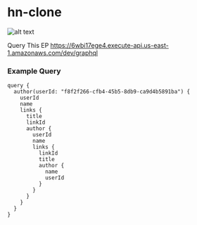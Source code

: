 # hn-clone

![alt text](https://www.dropbox.com/s/0g29503vnt9aqyg/Screenshot%202017-09-27%2022.31.16.png?dl=0)

Query This EP
https://6wbi17ege4.execute-api.us-east-1.amazonaws.com/dev/graphql


### Example Query 
```
query {
  author(userId: "f8f2f266-cfb4-45b5-8db9-ca9d4b5891ba") {
    userId
    name
    links {
      title
      linkId
      author {
        userId
        name
        links {
          linkId
          title
          author {
            name
            userId
          }
        }
      }
    }
  }
}
```

